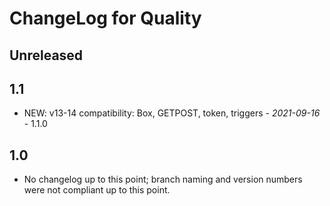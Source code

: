 # ChangeLog for Quality

## Unreleased

## 1.1
- NEW: v13-14 compatibility: Box, GETPOST, token, triggers - *2021-09-16* - 1.1.0

## 1.0
- No changelog up to this point; branch naming and version numbers were not compliant up to this point.
